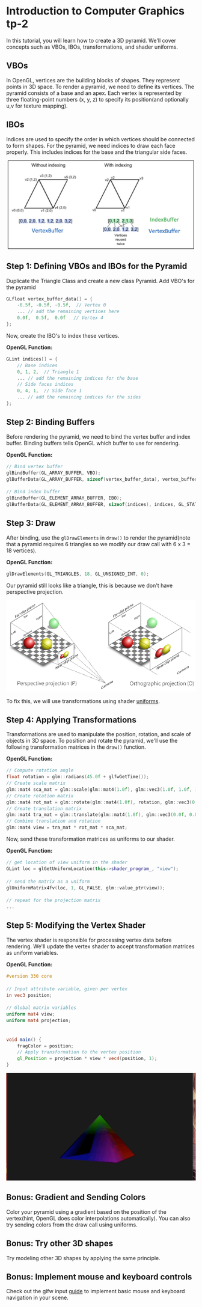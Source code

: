 # Introduction to Computer Graphics tp-2

In this tutorial, you will learn how to create a 3D pyramid. We'll cover concepts such as VBOs, IBOs, transformations, and shader uniforms.

## VBOs

In OpenGL, vertices are the building blocks of shapes. They represent points in 3D space. To render a pyramid, we need to define its vertices. The pyramid consists of a base and an apex. Each vertex is represented by three floating-point numbers (x, y, z) to specify its position(and optionally u,v for texture mapping).

## IBOs

Indices are used to specify the order in which vertices should be connected to form shapes. For the pyramid, we need indices to draw each face properly. This includes indices for the base and the triangular side faces.

![VBO - IBO](./images/vbo_ibo.png)


## Step 1: Defining VBOs and IBOs for the Pyramid

Duplicate the Triangle Class and create a new class Pyramid. Add VBO's for the pyramid

```cpp
GLfloat vertex_buffer_data[] = {
    -0.5f, -0.5f, -0.5f,  // Vertex 0
    ... // add the remaining vertices here
    0.0f,  0.5f,  0.0f   // Vertex 4
};
```

Now, create the IBO's to index these vertices.

**OpenGL Function:**
```cpp
GLint indices[] = {
    // Base indices
    0, 1, 2,  // Triangle 1
    ... // add the remaining indices for the base
    // Side faces indices
    0, 4, 1,  // Side face 1
    ... // add the remaining indices for the sides
};
```

## Step 2: Binding Buffers

Before rendering the pyramid, we need to bind the vertex buffer and index buffer. Binding buffers tells OpenGL which buffer to use for rendering. 

**OpenGL Function:**
```cpp
// Bind vertex buffer
glBindBuffer(GL_ARRAY_BUFFER, VBO);
glBufferData(GL_ARRAY_BUFFER, sizeof(vertex_buffer_data), vertex_buffer_data, GL_STATIC_DRAW);

// Bind index buffer
glBindBuffer(GL_ELEMENT_ARRAY_BUFFER, EBO);
glBufferData(GL_ELEMENT_ARRAY_BUFFER, sizeof(indices), indices, GL_STATIC_DRAW);
```

## Step 3: Draw

After binding, use the `glDrawElements` in `draw()` to render the pyramid(note that a pyramid requires 6 triangles so we modify our draw call with 6 x 3 = 18 vertices).

**OpenGL Function:**
```cpp
glDrawElements(GL_TRIANGLES, 18, GL_UNSIGNED_INT, 0);
```

Our pyramid still looks like a triangle, this is because we don't have perspective projection.

![VBO - IBO](./images/persp_ortho.png)

To fix this, we will use transformations using shader [uniforms](https://www.khronos.org/opengl/wiki/Uniform_(GLSL)).

## Step 4: Applying Transformations

Transformations are used to manipulate the position, rotation, and scale of objects in 3D space. To position and rotate the pyramid, we'll use the  following transformation matrices in the `draw()` function.

**OpenGL Function:**
```cpp
// Compute rotation angle
float rotation = glm::radians(45.0f + glfwGetTime());
// Create scale matrix
glm::mat4 sca_mat = glm::scale(glm::mat4(1.0f), glm::vec3(1.0f, 1.0f, 1.0f));
// Create rotation matrix
glm::mat4 rot_mat = glm::rotate(glm::mat4(1.0f), rotation, glm::vec3(0, 1, 0));
// Create translation matrix
glm::mat4 tra_mat = glm::translate(glm::mat4(1.0f), glm::vec3(0.0f, 0.0f, -3.0f));
// Combine translation and rotation
glm::mat4 view = tra_mat * rot_mat * sca_mat;
```

Now, send these transformation matrices as uniforms to our shader.

**OpenGL Function:**
```cpp
// get location of view uniform in the shader
GLint loc = glGetUniformLocation(this->shader_program_, "view");

// send the matrix as a uniform
glUniformMatrix4fv(loc, 1, GL_FALSE, glm::value_ptr(view));

// repeat for the projection matrix
...
```

## Step 5: Modifying the Vertex Shader

The vertex shader is responsible for processing vertex data before rendering. We'll update the vertex shader to accept transformation matrices as uniform variables.

**OpenGL Function:**
```glsl
#version 330 core

// Input attribute variable, given per vertex
in vec3 position;

// Global matrix variables
uniform mat4 view;
uniform mat4 projection;


void main() {
    fragColor = position;
    // Apply transformation to the vertex position
    gl_Position = projection * view * vec4(position, 1);
}
```

![Result](./images/result.gif)

## Bonus: Gradient and Sending Colors

Color your pyramid using a gradient based on the position of the vertex(hint, OpenGL does color interpolations automatically). You can also try sending colors from the draw call using uniforms.

## Bonus: Try other 3D shapes

Try modeling other 3D shapes by applying the same principle.

## Bonus: Implement mouse and keyboard controls

Check out the glfw input [guide](https://www.glfw.org/docs/3.3/input_guide.html) to implement basic mouse and keyboard navigation in your scene.